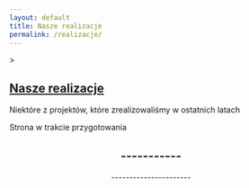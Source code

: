 ```yaml
---
layout: default
title: Nasze realizacje
permalink: /realizacje/
---
```

<div class="top-gradient-overlay"></div>
<section id="header" class="wrapper style2" style="background-image: url('{{ "/images/Siedziba3.png" | relative_url }}'); background-size: cover; background-position: center;">>
	<div id="logo" class="frosted-box default">
	<h1><a href="#">Nasze realizacje</a></h1>
	<p>Niektóre z projektów, które zrealizowaliśmy w ostatnich latach</p>
	</div>
</section>
<section id="main" class="wrapper style1">
	<div class="title">Strona w trakcie przygotowania</div>
		<div class="container">
			<div id="content">
			<article class="box post">
				<header class="style1">
					<h2>-----------</h2>
					<p>----------------------</p>
				</header>
			</article>
		</div>
	</div>
</section>		
